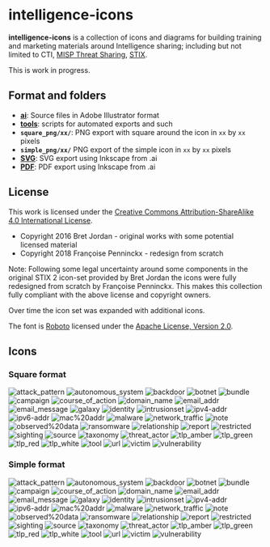 # intelligence-icons

**intelligence-icons** is a collection of icons and diagrams for building training and marketing materials around Intelligence sharing; including but not limited to CTI, [MISP Threat Sharing](https://www.misp-project.org/), [STIX](https://oasis-open.github.io/cti-documentation/).

This is work in progress.

## Format and folders
* **[ai](./ai)**: Source files in Adobe Illustrator format
* **[tools](./tools)**: scripts for automated exports and such
* **`square_png/xx/`**: PNG export with square around the icon in  `xx` by `xx` pixels
* **`simple_png/xx/`** PNG export of the simple icon in  `xx` by `xx` pixels
* **[SVG](./svg)**: SVG export using Inkscape from .ai
* **[PDF](./pdf)**: PDF export using Inkscape from .ai

## License
This work is licensed under the [Creative Commons Attribution-ShareAlike 4.0 International License](http://creativecommons.org/licenses/by-sa/4.0/).

- Copyright 2016 Bret Jordan - original works with some potential licensed material
- Copyright 2018 Françoise Penninckx - redesign from scratch

Note: Following some legal uncertainty around some components in the original STIX 2 icon-set provided by Bret Jordan the icons were fully redesigned from scratch by Françoise Penninckx. This makes this collection fully compliant with the above license and copyright owners.

Over time the icon set was expanded with additional icons.

The font is [Roboto](https://fonts.google.com/specimen/Roboto) licensed under the [Apache License, Version 2.0](http://www.apache.org/licenses/LICENSE-2.0).

## Icons

### Square format
![attack_pattern](https://github.com/MISP/intelligence-icons/raw/master/square_png/128/attack_pattern.png) ![autonomous_system](https://github.com/MISP/intelligence-icons/raw/master/square_png/128/autonomous_system.png) ![backdoor](https://github.com/MISP/intelligence-icons/raw/master/square_png/128/backdoor.png) ![botnet](https://github.com/MISP/intelligence-icons/raw/master/square_png/128/botnet.png) ![bundle](https://github.com/MISP/intelligence-icons/raw/master/square_png/128/bundle.png) ![campaign](https://github.com/MISP/intelligence-icons/raw/master/square_png/128/campaign.png) ![course_of_action](https://github.com/MISP/intelligence-icons/raw/master/square_png/128/course_of_action.png) ![domain_name](https://github.com/MISP/intelligence-icons/raw/master/square_png/128/domain_name.png) ![email_addr](https://github.com/MISP/intelligence-icons/raw/master/square_png/128/email_addr.png) ![email_message](https://github.com/MISP/intelligence-icons/raw/master/square_png/128/email_message.png) ![galaxy](https://github.com/MISP/intelligence-icons/raw/master/square_png/128/galaxy.png) ![identity](https://github.com/MISP/intelligence-icons/raw/master/square_png/128/identity.png) ![intrusionset](https://github.com/MISP/intelligence-icons/raw/master/square_png/128/intrusionset.png) ![ipv4-addr](https://github.com/MISP/intelligence-icons/raw/master/square_png/128/ipv4-addr.png) ![ipv6-addr](https://github.com/MISP/intelligence-icons/raw/master/square_png/128/ipv6-addr.png) ![mac%20addr](https://github.com/MISP/intelligence-icons/raw/master/square_png/128/mac%20addr.png) ![malware](https://github.com/MISP/intelligence-icons/raw/master/square_png/128/malware.png) ![network_traffic](https://github.com/MISP/intelligence-icons/raw/master/square_png/128/network_traffic.png) ![note](https://github.com/MISP/intelligence-icons/raw/master/square_png/128/note.png) ![observed%20data](https://github.com/MISP/intelligence-icons/raw/master/square_png/128/observed%20data.png) ![ransomware](https://github.com/MISP/intelligence-icons/raw/master/square_png/128/ransomware.png) ![relationship](https://github.com/MISP/intelligence-icons/raw/master/square_png/128/relationship.png) ![report](https://github.com/MISP/intelligence-icons/raw/master/square_png/128/report.png) ![restricted](https://github.com/MISP/intelligence-icons/raw/master/square_png/128/restricted.png) ![sighting](https://github.com/MISP/intelligence-icons/raw/master/square_png/128/sighting.png) ![source](https://github.com/MISP/intelligence-icons/raw/master/square_png/128/source.png) ![taxonomy](https://github.com/MISP/intelligence-icons/raw/master/square_png/128/taxonomy.png) ![threat_actor](https://github.com/MISP/intelligence-icons/raw/master/square_png/128/threat_actor.png) ![tlp_amber](https://github.com/MISP/intelligence-icons/raw/master/square_png/128/tlp_amber.png) ![tlp_green](https://github.com/MISP/intelligence-icons/raw/master/square_png/128/tlp_green.png) ![tlp_red](https://github.com/MISP/intelligence-icons/raw/master/square_png/128/tlp_red.png) ![tlp_white](https://github.com/MISP/intelligence-icons/raw/master/square_png/128/tlp_white.png) ![tool](https://github.com/MISP/intelligence-icons/raw/master/square_png/128/tool.png) ![url](https://github.com/MISP/intelligence-icons/raw/master/square_png/128/url.png) ![victim](https://github.com/MISP/intelligence-icons/raw/master/square_png/128/victim.png) ![vulnerability](https://github.com/MISP/intelligence-icons/raw/master/square_png/128/vulnerability.png)

### Simple format
![attack_pattern](https://github.com/MISP/intelligence-icons/raw/master/simple_png/128/attack_pattern.png) ![autonomous_system](https://github.com/MISP/intelligence-icons/raw/master/simple_png/128/autonomous_system.png) ![backdoor](https://github.com/MISP/intelligence-icons/raw/master/simple_png/128/backdoor.png) ![botnet](https://github.com/MISP/intelligence-icons/raw/master/simple_png/128/botnet.png) ![bundle](https://github.com/MISP/intelligence-icons/raw/master/simple_png/128/bundle.png) ![campaign](https://github.com/MISP/intelligence-icons/raw/master/simple_png/128/campaign.png) ![course_of_action](https://github.com/MISP/intelligence-icons/raw/master/simple_png/128/course_of_action.png) ![domain_name](https://github.com/MISP/intelligence-icons/raw/master/simple_png/128/domain_name.png) ![email_addr](https://github.com/MISP/intelligence-icons/raw/master/simple_png/128/email_addr.png) ![email_message](https://github.com/MISP/intelligence-icons/raw/master/simple_png/128/email_message.png) ![galaxy](https://github.com/MISP/intelligence-icons/raw/master/simple_png/128/galaxy.png) ![identity](https://github.com/MISP/intelligence-icons/raw/master/simple_png/128/identity.png) ![intrusionset](https://github.com/MISP/intelligence-icons/raw/master/simple_png/128/intrusionset.png) ![ipv4-addr](https://github.com/MISP/intelligence-icons/raw/master/simple_png/128/ipv4-addr.png) ![ipv6-addr](https://github.com/MISP/intelligence-icons/raw/master/simple_png/128/ipv6-addr.png) ![mac%20addr](https://github.com/MISP/intelligence-icons/raw/master/simple_png/128/mac%20addr.png) ![malware](https://github.com/MISP/intelligence-icons/raw/master/simple_png/128/malware.png) ![network_traffic](https://github.com/MISP/intelligence-icons/raw/master/simple_png/128/network_traffic.png) ![note](https://github.com/MISP/intelligence-icons/raw/master/simple_png/128/note.png) ![observed%20data](https://github.com/MISP/intelligence-icons/raw/master/simple_png/128/observed%20data.png) ![ransomware](https://github.com/MISP/intelligence-icons/raw/master/simple_png/128/ransomware.png) ![relationship](https://github.com/MISP/intelligence-icons/raw/master/simple_png/128/relationship.png) ![report](https://github.com/MISP/intelligence-icons/raw/master/simple_png/128/report.png) ![restricted](https://github.com/MISP/intelligence-icons/raw/master/simple_png/128/restricted.png) ![sighting](https://github.com/MISP/intelligence-icons/raw/master/simple_png/128/sighting.png) ![source](https://github.com/MISP/intelligence-icons/raw/master/simple_png/128/source.png) ![taxonomy](https://github.com/MISP/intelligence-icons/raw/master/simple_png/128/taxonomy.png) ![threat_actor](https://github.com/MISP/intelligence-icons/raw/master/simple_png/128/threat_actor.png) ![tlp_amber](https://github.com/MISP/intelligence-icons/raw/master/simple_png/128/tlp_amber.png) ![tlp_green](https://github.com/MISP/intelligence-icons/raw/master/simple_png/128/tlp_green.png) ![tlp_red](https://github.com/MISP/intelligence-icons/raw/master/simple_png/128/tlp_red.png) ![tlp_white](https://github.com/MISP/intelligence-icons/raw/master/simple_png/128/tlp_white.png) ![tool](https://github.com/MISP/intelligence-icons/raw/master/simple_png/128/tool.png) ![url](https://github.com/MISP/intelligence-icons/raw/master/simple_png/128/url.png) ![victim](https://github.com/MISP/intelligence-icons/raw/master/simple_png/128/victim.png) ![vulnerability](https://github.com/MISP/intelligence-icons/raw/master/simple_png/128/vulnerability.png)

